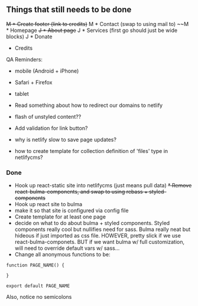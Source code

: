 ## Things that still needs to be done 

~~M * Create footer (link to credits)~~
M * Contact (swap to using mail to)
~~M * Homepage
~~J * About page~~ 
J * Services (first go should just be wide blocks)
J * Donate
* Credits


QA Reminders: 
* mobile (Android + iPhone)
* Safari + Firefox
* tablet 


* Read something about how to redirect our domains to netlify



* flash of unstyled content?? 
* Add validation for link button?
* why is netlify slow to save page updates?
* how to create template for collection definition of 'files' type in netlifycms?   

### Done
* Hook up react-static site into netlifycms (just means pull data)
~~* Remove react-bulma-components, and swap to using rebass + styled-components~~
* Hook up react site to bulma 
* make it so that site is configured via config file
* Create template for at least one page
* decide on what to do about bulma + styled components. Styled components really cool but nullifies need for sass. Bulma really neat but hideous if just imported as css file. HOWEVER, pretty slick if we use react-bulma-componets. BUT if we want bulma w/ full customization, will need to override default vars w/ sass...
* Change all anonymous functions to be: 

```
function PAGE_NAME() {

}

export default PAGE_NAME
```

Also, notice no semicolons
